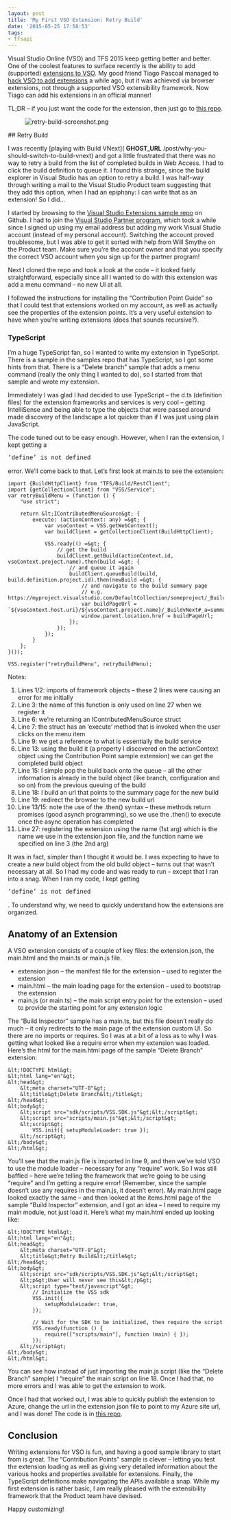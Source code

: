 ```yaml
---
layout: post
title: 'My First VSO Extension: Retry Build'
date: '2015-05-25 17:58:53'
tags:
- tfsapi
---
```


Visual Studio Online (VSO) and TFS 2015 keep getting better and better. One of the coolest features to surface recently is the ability to add (supported) [extensions to VSO](https://www.visualstudio.com/en-us/integrate/extensions/overview). My good friend Tiago Pascoal managed to [hack VSO to add extensions](http://pascoal.net/task-board-enhancer/) a while ago, but it was achieved via browser extensions, not through a supported VSO extensibility framework. Now Tiago can add his extensions in an official manner!

TL;DR – if you just want the code for the extension, then just go to [this repo](https://github.com/colindembovsky/vso-colinsalmcorner-extensions).

<figure class="kg-card kg-image-card"><img src="https://github.com/colindembovsky/vso-colinsalmcorner-extensions/blob/master/src/retry-build/images/retry-build-screenshot.png?raw=true" class="kg-image" alt="retry-build-screenshot.png" loading="lazy"></figure>
## Retry Build

I was recently [playing with Build VNext]( __GHOST_URL__ /post/why-you-should-switch-to-build-vnext) and got a little frustrated that there was no way to retry a build from the list of completed builds in Web Access. I had to click the build definition to queue it. I found this strange, since the build explorer in Visual Studio has an option to retry a build. I was half-way through writing a mail to the Visual Studio Product team suggesting that they add this option, when I had an epiphany: I can write that as an extension! So I did…

I started by browsing to the [Visual Studio Extensions sample repo](https://github.com/Microsoft/vso-extension-samples) on Github. I had to join the [Visual Studio Partner program](http://www.vsipprogram.com/join), which took a while since I signed up using my email address but adding my work Visual Studio account (instead of my personal account). Switching the account proved troublesome, but I was able to get it sorted with help from Will Smythe on the Product team. Make sure you’re the account owner and that you specify the correct VSO account when you sign up for the partner program!

Next I cloned the repo and took a look at the code – it looked fairly straightforward, especially since all I wanted to do with this extension was add a menu command – no new UI at all.

I followed the instructions for installing the “Contribution Point Guide” so that I could test that extensions worked on my account, as well as actually see the properties of the extension points. It’s a very useful extension to have when you’re writing extensions (does that sounds recursive?).

### TypeScript

I’m a huge TypeScript fan, so I wanted to write my extension in TypeScript. There is a sample in the samples repo that has TypeScript, so I got some hints from that. There is a “Delete branch” sample that adds a menu command (really the only thing I wanted to do), so I started from that sample and wrote my extension.

Immediately I was glad I had decided to use TypeScript – the d.ts (definition files) for the extension frameworks and services is very cool – getting IntelliSense and being able to type the objects that were passed around made discovery of the landscape a lot quicker than if I was just using plain JavaScript.

The code tuned out to be easy enough. However, when I ran the extension, I kept getting a

<!--kg-card-begin: html--><font face="Courier New">’define’ is not defined</font><!--kg-card-end: html-->

error. We’ll come back to that. Let’s first look at main.ts to see the extension:

    import {BuildHttpClient} from "TFS/Build/RestClient";
    import {getCollectionClient} from "VSS/Service";
    var retryBuildMenu = (function () {
        "use strict";
    
        return &lt;IContributedMenuSource&gt; {
            execute: (actionContext: any) =&gt; {
                var vsoContext = VSS.getWebContext();
                var buildClient = getCollectionClient(BuildHttpClient);
    
                VSS.ready(() =&gt; {
                    // get the build
                    buildClient.getBuild(actionContext.id, vsoContext.project.name).then(build =&gt; {
                        // and queue it again
                        buildClient.queueBuild(build, build.definition.project.id).then(newBuild =&gt; {
                            // and navigate to the build summary page
                            // e.g. https://myproject.visualstudio.com/DefaultCollection/someproject/_BuildvNext#_a=summary&amp;buildId=1347
                            var buildPageUrl = `${vsoContext.host.uri}/${vsoContext.project.name}/_BuildvNext#_a=summary&amp;buildId=${newBuild.id}`;
                            window.parent.location.href = buildPageUrl;
                        });
                    });
                });
            }
        };
    }());
    
    VSS.register("retryBuildMenu", retryBuildMenu);

Notes:

1. Lines 1/2: imports of framework objects – these 2 lines were causing an error for me initially
2. Line 3: the name of this function is only used on line 27 when we register it
3. Line 6: we’re returning an IContributedMenuSource struct
4. Line 7: the struct has an ‘execute’ method that is invoked when the user clicks on the menu item
5. Line 9: we get a reference to what is essentially the build service
6. Line 13: using the build it (a property I discovered on the actionContext object using the Contribution Point sample extension) we can get the completed build object
7. Line 15: I simple pop the build back onto the queue – all the other information is already in the build object (like branch, configuration and so on) from the previous queuing of the build
8. Line 18: I build an url that points to the summary page for the new build
9. Line 19: redirect the browser to the new build url
10. Line 13/15: note the use of the .then() syntax – these methods return promises (good asynch programming), so we use the .then() to execute once the async operation has completed
11. Line 27: registering the extension using the name (1st arg) which is the name we use in the extension.json file, and the function name we specified on line 3 (the 2nd arg)

It was in fact, simpler than I thought it would be. I was expecting to have to create a new build object from the old build object – turns out that wasn’t necessary at all. So I had my code and was ready to run – except that I ran into a snag. When I ran my code, I kept getting

<!--kg-card-begin: html--><font face="Courier New">’define’ is not defined</font><!--kg-card-end: html-->

. To understand why, we need to quickly understand how the extensions are organized.

## Anatomy of an Extension

A VSO extension consists of a couple of key files: the extension.json, the main.html and the main.ts or main.js file.

- extension.json – the manifest file for the extension – used to register the extension
- main.html – the main loading page for the extension – used to bootstrap the extension
- main.js (or main.ts) – the main script entry point for the extension – used to provide the starting point for any extension logic

The “Build Inspector” sample has a main.ts, but this file doesn’t really do much – it only redirects to the main page of the extension custom UI. So there are no imports or requires. So I was at a bit of a loss as to why I was getting what looked like a require error when my extension was loaded. Here’s the html for the main.html page of the sample “Delete Branch” extension:

    &lt;!DOCTYPE html&gt;
    &lt;html lang="en"&gt;
    &lt;head&gt;
        &lt;meta charset="UTF-8"&gt;
        &lt;title&gt;Delete Branch&lt;/title&gt;
    &lt;/head&gt;
    &lt;body&gt;
        &lt;script src="sdk/scripts/VSS.SDK.js"&gt;&lt;/script&gt;
        &lt;script src="scripts/main.js"&gt;&lt;/script&gt;
        &lt;script&gt;
            VSS.init({ setupModuleLoader: true });
        &lt;/script&gt;
    &lt;/body&gt;
    &lt;/html&gt;
    

You’ll see that the main.js file is imported in line 9, and then we’ve told VSO to use the module loader – necessary for any “require” work. So I was still baffled – here we’re telling the framework that we’re going to be using “require” and I’m getting a require error! (Remember, since the sample doesn’t use any requires in the main.js, it doesn’t error). My main.html page looked exactly the same – and then looked at the items.html page of the sample “Build Inspector” extension, and I got an idea – I need to require my main module, not just load it. Here’s what my main.html ended up looking like:

    &lt;!DOCTYPE html&gt;
    &lt;html lang="en"&gt;
    &lt;head&gt;
        &lt;meta charset="UTF-8"&gt;
        &lt;title&gt;Retry Build&lt;/title&gt;
    &lt;/head&gt;
    &lt;body&gt;
        &lt;script src="sdk/scripts/VSS.SDK.js"&gt;&lt;/script&gt;
        &lt;p&gt;User will never see this&lt;/p&gt;
        &lt;script type="text/javascript"&gt;
            // Initialize the VSS sdk
            VSS.init({
                setupModuleLoader: true,
            });
    
            // Wait for the SDK to be initialized, then require the script
            VSS.ready(function () {
                require(["scripts/main"], function (main) { });
            });
        &lt;/script&gt;
    &lt;/body&gt;
    &lt;/html&gt;
    

You can see how instead of just importing the main.js script (like the “Delete Branch” sample) I “require” the main script on line 18. Once I had that, no more errors and I was able to get the extension to work.

Once I had that worked out, I was able to quickly publish the extension to Azure, change the url in the extension.json file to point to my Azure site url, and I was done! The code is in [this repo](https://github.com/colindembovsky/vso-colinsalmcorner-extensions).

## Conclusion

Writing extensions for VSO is fun, and having a good sample library to start from is great. The “Contribution Points” sample is clever – letting you test the extension loading as well as giving very detailed information about the various hooks and properties available for extensions. Finally, the TypeScript definitions make navigating the APIs available a snap. While my first extension is rather basic, I am really pleased with the extensibility framework that the Product team have devised.

Happy customizing!

